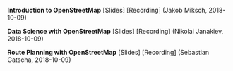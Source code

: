 **Introduction to OpenStreetMap** [Slides] [Recording] (Jakob Miksch, 2018-10-09)

**Data Science with OpenStreetMap** [Slides] [Recording] (Nikolai Janakiev, 2018-10-09)

**Route Planning with OpenStreetMap** [Slides] [Recording] (Sebastian Gatscha, 2018-10-09)
